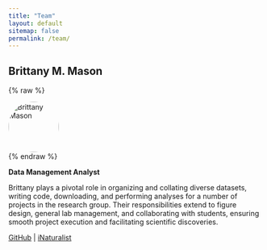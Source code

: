 ```yaml
---
title: "Team"
layout: default
sitemap: false
permalink: /team/
---
```



## Brittany M. Mason

{% raw %}<div style="display: flex; align-items: center;">
    <img src="{{ '/images/teampic/brittany_mason_headshot.jpg' | relative_url }}" alt="Brittany Mason" width="100" height="100" style="border-radius: 50%; margin-right: 10px;">
</div>{% endraw %}

**Data Management Analyst**

Brittany plays a pivotal role in organizing and collating diverse datasets, writing code, downloading, and performing analyses for a number of projects in the research group. Their responsibilities extend to figure design, general lab management, and collaborating with students, ensuring smooth project execution and facilitating scientific discoveries.

[GitHub](https://github.com/brittanymmason) | [iNaturalist](https://www.inaturalist.org/people/brittanymmason)


